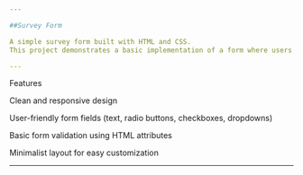 ```yaml
---

##Survey Form

A simple survey form built with HTML and CSS.
This project demonstrates a basic implementation of a form where users can provide feedback, answer questions, or submit information.

---
```


Features

Clean and responsive design

User-friendly form fields (text, radio buttons, checkboxes, dropdowns)

Basic form validation using HTML attributes

Minimalist layout for easy customization

---
